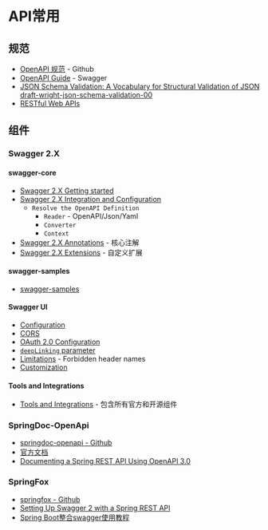 # API常用

## 规范

* [OpenAPI 规范](https://github.com/OAI/OpenAPI-Specification/tree/main/versions) - Github
* [OpenAPI Guide](https://swagger.io/docs/specification/about/) - Swagger
* [JSON Schema Validation: A Vocabulary for Structural Validation of JSON draft-wright-json-schema-validation-00](https://datatracker.ietf.org/doc/html/draft-wright-json-schema-validation-00)
* [RESTful Web APIs](http://sd.blackball.lv/library/RESTful_Web_APIs_(2013).pdf)


## 组件

### Swagger 2.X

#### swagger-core
* [Swagger 2.X Getting started](https://github.com/swagger-api/swagger-core/wiki/Swagger-2.X---Getting-started)
* [Swagger 2.X Integration and Configuration](https://github.com/swagger-api/swagger-core/wiki/Swagger-2.X---Integration-and-Configuration)
  * `Resolve the OpenAPI Definition`
    * `Reader` - OpenAPI/Json/Yaml
    * `Converter`
    * `Context`
* [Swagger 2.X Annotations](https://github.com/swagger-api/swagger-core/wiki/Swagger-2.X---Annotations) - 核心注解
* [Swagger 2.X Extensions](https://github.com/swagger-api/swagger-core/wiki/Swagger-2.X---Extensions) - 自定义扩展


#### swagger-samples
* [swagger-samples](https://github.com/swagger-api/swagger-samples)

#### Swagger UI

* [Configuration](https://swagger.io/docs/open-source-tools/swagger-ui/usage/configuration/)
* [CORS](https://swagger.io/docs/open-source-tools/swagger-ui/usage/cors/)
* [OAuth 2.0 Configuration](https://swagger.io/docs/open-source-tools/swagger-ui/usage/oauth2/)
* [`deepLinking` parameter](https://swagger.io/docs/open-source-tools/swagger-ui/usage/deep-linking/)
* [Limitations](https://swagger.io/docs/open-source-tools/swagger-ui/usage/limitations/) - Forbidden header names
* [Customization](https://swagger.io/docs/open-source-tools/swagger-ui/customization/overview/)

#### Tools and Integrations

* [Tools and Integrations](https://swagger.io/tools/open-source/open-source-integrations/) - 包含所有官方和开源组件

### SpringDoc-OpenApi
* [springdoc-openapi - Github](https://github.com/springdoc/springdoc-openapi)
* [官方文档](https://springdoc.org/)
* [Documenting a Spring REST API Using OpenAPI 3.0](https://www.baeldung.com/spring-rest-openapi-documentation)

### SpringFox

* [springfox - Github](https://github.com/springfox/springfox)
* [Setting Up Swagger 2 with a Spring REST API](https://www.baeldung.com/swagger-2-documentation-for-spring-rest-api)
* [Spring Boot整合swagger使用教程](https://www.cnblogs.com/progor/p/13297904.html)